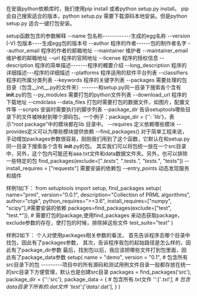  

在安装python依赖库时，我们使用pip install 或者python setup.py install。
pip 会自己搜索适合的版本，python setup.py 需要下载源码本地安装。但是python setup.py 适合一键打包安装。

setup函数包含的参数解释
--name 包名称------------生成的egg名称
--version (-V) 包版本----生成egg包的版本号
--author 程序的作者------包的制作者名字
--author_email 程序的作者的邮箱地址
--maintainer 维护者
--maintainer_email 维护者的邮箱地址
--url 程序的官网地址
--license 程序的授权信息
--description 程序的简单描述-------程序的概要介绍
--long_description 程序的详细描述---程序的详细描述
--platforms 程序适用的软件平台列表
--classifiers 程序的所属分类列表
--keywords 程序的关键字列表
--packages 需要处理的包目录（包含__init__.py的文件夹）-------和setup.py同一目录下搜索各个含有 **init**.py的包
--py_modules 需要打包的python文件列表
--download_url 程序的下载地址
--cmdclass
--data_files 打包时需要打包的数据文件，如图片，配置文件等
--scripts 安装时需要执行的脚步列表
--package_dir 告诉setuptools哪些目录下的文件被映射到哪个源码包。一个例子：package_dir = {'': 'lib'}，表示“root package”中的模块都在lib 目录中。
--requires 定义依赖哪些模块
--provides定义可以为哪些模块提供依赖
--find_packages() 对于简单工程来说，手动增加packages参数很容易，刚刚我们用到了这个函数，它默认在和setup.py同一目录下搜索各个含有 **init**.py的包。
其实我们可以将包统一放在一个src目录中，另外，这个包内可能还有aaa.txt文件和data数据文件夹。另外，也可以排除一些特定的包
find_packages(exclude=["*.tests", "*.tests.*", "tests.*", "tests"])
--install_requires = ["requests"] 需要安装的依赖包
--entry_points 动态发现服务和插件

样例1如下：
from setuptools import setup, find_packages
setup(
name="prml",
version="0.0.1",
description="Collection of PRML algorithms",
author="ctgk",
python_requires=">=3.6",
install_requires=["numpy", "scipy"],#需要安装的依赖
packages=find_packages(exclude=["test", "test.*"]), # 需要打包的package,使用find_packages 来动态获取package，exclude参数的存在，使打包的时候，排除掉这些文件
test_suite="test"
)

样例2如下：
个人对使用packages相关参数的看法，
首先告诉程序去哪个目录中找包，因此有了packages参数，
其次，告诉程序我包的起始路径是怎么样的，因此有了package_dir参数
最后，找到包以后，我应该把哪些文件打到包里面，因此有了package_data参数
setup(
name = "demo",
version = "0.1",
\# 包含所有src目录下的包 ---------项目中的所有源码和测试用例文件目录一般都存放在统一的src目录下方便管理，默认也是创建src目录
packages = find_packages('src'),
package_dir = {'':'src'},
package_data = {
\# 包含所有.txt文件
'':['*.txt'],
\# 包含data目录下所有的.dat文件
'test':['data/*.dat'],
}
)
